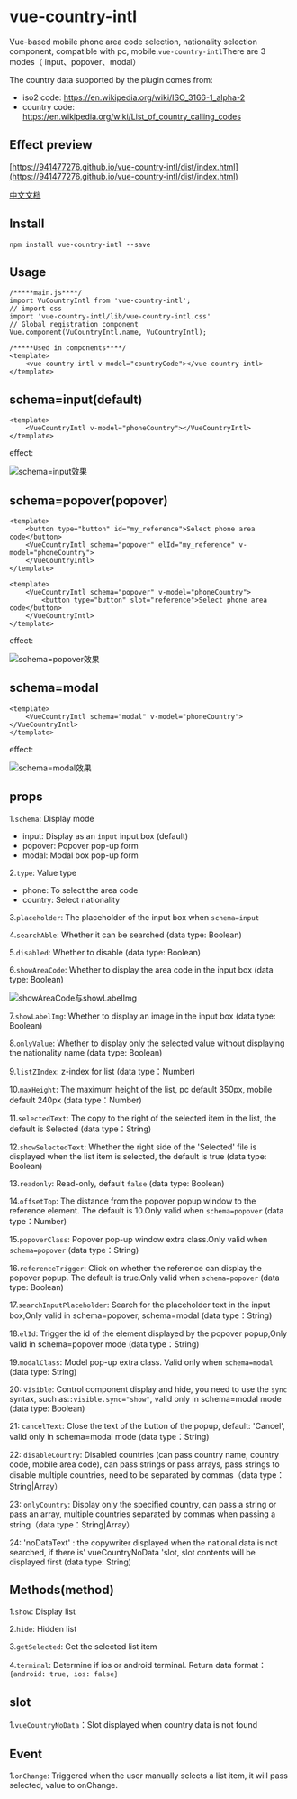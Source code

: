 # vue-country-intl
Vue-based mobile phone area code selection, nationality selection component, compatible with pc, mobile.`vue-country-intl`There are 3 modes（
input、popover、modal）

The country data supported by the plugin comes from:
+ iso2 code: https://en.wikipedia.org/wiki/ISO_3166-1_alpha-2
+ country code: https://en.wikipedia.org/wiki/List_of_country_calling_codes

## Effect preview
[https://941477276.github.io/vue-country-intl/dist/index.html](https://941477276.github.io/vue-country-intl/dist/index.html)

[中文文档](https://github.com/941477276/vue-country-intl/blob/master/README-CN.md)

## Install
`npm install vue-country-intl --save`

## Usage
```
/*****main.js****/
import VuCountryIntl from 'vue-country-intl';
// import css
import 'vue-country-intl/lib/vue-country-intl.css'
// Global registration component
Vue.component(VuCountryIntl.name, VuCountryIntl);

/*****Used in components****/
<template>
    <vue-country-intl v-model="countryCode"></vue-country-intl>
</template>
```

## schema=input(default)
```
<template>
    <VueCountryIntl v-model="phoneCountry"></VueCountryIntl>
</template>    
```
effect:

![schema=input效果](./src/assets/schema_input.gif)

## schema=popover(popover)
```
<template>
    <button type="button" id="my_reference">Select phone area code</button>
    <VueCountryIntl schema="popover" elId="my_reference" v-model="phoneCountry">
    </VueCountryIntl>
</template>    
```
```
<template>
    <VueCountryIntl schema="popover" v-model="phoneCountry">
        <button type="button" slot="reference">Select phone area code</button>
    </VueCountryIntl>
</template>    
```
effect:

![schema=popover效果](./src/assets/schema_popover.gif)

## schema=modal
```
<template>
    <VueCountryIntl schema="modal" v-model="phoneCountry"></VueCountryIntl>
</template>    
```
effect:

![schema=modal效果](./src/assets/schema_modal.gif)

## props
1.`schema`: Display mode

+ input: Display as an `input` input box (default)
+ popover: Popover pop-up form
+ modal: Modal box pop-up form

2.`type`: Value type

+ phone: To select the area code
+ country: Select nationality

3.`placeholder`: The placeholder of the input box when `schema=input`

4.`searchAble`: Whether it can be searched (data type: Boolean)

5.`disabled`: Whether to disable (data type: Boolean)

6.`showAreaCode`: Whether to display the area code in the input box (data type: Boolean)

![showAreaCode与showLabelImg](./src/assets/img1.png)

7.`showLabelImg`: Whether to display an image in the input box (data type: Boolean)

8.`onlyValue`: Whether to display only the selected value without displaying the nationality name (data type: Boolean)

9.`listZIndex`: z-index for list (data type：Number)

10.`maxHeight`: The maximum height of the list, pc default 350px, mobile default 240px (data type：Number)

11.`selectedText`: The copy to the right of the selected item in the list, the default is Selected (data type：String)

12.`showSelectedText`: Whether the right side of the 'Selected' file is displayed when the list item is selected, the default is true (data type: Boolean)

13.`readonly`: Read-only, default `false` (data type: Boolean)

14.`offsetTop`: The distance from the popover popup window to the reference element. The default is 10.Only valid when `schema=popover` (data type：Number)

15.`popoverClass`: Popover pop-up window extra class.Only valid when `schema=popover` (data type：String)

16.`referenceTrigger`: Click on whether the reference can display the popover popup. The default is true.Only valid when `schema=popover` (data type: Boolean)

17.`searchInputPlaceholder`: Search for the placeholder text in the input box,Only valid in schema=popover, schema=modal (data type：String)

18.`elId`: Trigger the id of the element displayed by the popover popup,Only valid in schema=popover mode (data type：String)

19.`modalClass`: Model pop-up extra class. Valid only when `schema=modal` (data type: String)

20: `visible`: Control component display and hide, you need to use the `sync` syntax, such as:`:visible.sync="show"`, valid only in schema=modal mode (data type: Boolean)

21: `cancelText`: Close the text of the button of the popup, default: 'Cancel', valid only in schema=modal mode (data type：String)

22: `disableCountry`: Disabled countries (can pass country name, country code, mobile area code), can pass strings or pass arrays, pass strings to disable multiple countries, need to be separated by commas（data type：String|Array）

23: `onlyCountry`: Display only the specified country, can pass a string or pass an array, multiple countries separated by commas when passing a string（data type：String|Array）

24: 'noDataText' : the copywriter displayed when the national data is not searched, if there is' vueCountryNoData 'slot, slot contents will be displayed first (data type: String)



## Methods(method)
1.`show`: Display list

2.`hide`: Hidden list

3.`getSelected`: Get the selected list item

4.`terminal`: Determine if ios or android terminal. Return data format：`{android: true, ios: false}`

## slot
1.`vueCountryNoData`：Slot displayed when country data is not found

## Event
1.`onChange`: Triggered when the user manually selects a list item, it will pass selected, value to onChange.

